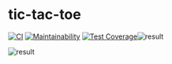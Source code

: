 # tic-tac-toe

[![CI](https://github.com/denivladislav/tic-tac-toe/workflows/CI/badge.svg)](https://github.com/denivladislav/tic-tac-toe/actions/workflows/CI.yml)
[![Maintainability](https://api.codeclimate.com/v1/badges/f1a44e153090002109fc/maintainability)](https://codeclimate.com/github/denivladislav/tic-tac-toe/maintainability)
[![Test Coverage](https://api.codeclimate.com/v1/badges/f1a44e153090002109fc/test_coverage)](https://codeclimate.com/github/denivladislav/tic-tac-toe/test_coverage)![result](https://user-images.githubusercontent.com/71961494/192490857-2c7d20a6-96e6-484b-9602-f66b8220d3f6.gif)


![result](https://user-images.githubusercontent.com/71961494/192490886-e34a6fe7-ea9e-43c7-998b-de09e14144d7.gif)
